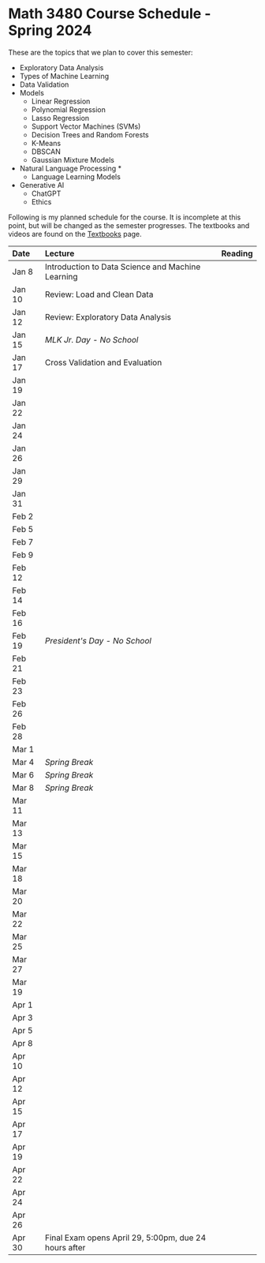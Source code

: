 # Math 3480 Course Schedule - Spring 2024
These are the topics that we plan to cover this semester:
* Exploratory Data Analysis
* Types of Machine Learning
* Data Validation
* Models
  * Linear Regression
  * Polynomial Regression
  * Lasso Regression
  * Support Vector Machines (SVMs)
  * Decision Trees and Random Forests
  * K-Means
  * DBSCAN
  * Gaussian Mixture Models
* Natural Language Processing
  * 
  * Language Learning Models
* Generative AI
  * ChatGPT
  * Ethics

Following is my planned schedule for the course. It is incomplete at this point, but will be changed as the semester progresses. The textbooks and videos are found on the [Textbooks](https://github.com/drolsonmi/math3080/blob/main/3480_Textbooks.md) page.

| Date   | Lecture                       | Reading    |
| :----- | :------                       | :------    |
| Jan 8  | Introduction to Data Science and Machine Learning |  |
| Jan 10 | Review: Load and Clean Data   |            |
| Jan 12 | Review: Exploratory Data Analysis |            |
| Jan 15 | *MLK Jr. Day - No School*     |            |
| Jan 17 | Cross Validation and Evaluation |            |
| Jan 19 |                               |            |
| Jan 22 |                               |            |
| Jan 24 |                               |            |
| Jan 26 |                               |            |
| Jan 29 |                               |            |
| Jan 31 |                               |            |
| Feb 2  |                               |            |
| Feb 5  |                               |            |
| Feb 7  |                               |            |
| Feb 9  |                               |            |
| Feb 12 |                               |            |
| Feb 14 |                               |            |
| Feb 16 |                               |            |
| Feb 19 | *President's Day - No School* |            |
| Feb 21 |                               |            |
| Feb 23 |                               |            |
| Feb 26 |                               |            |
| Feb 28 |                               |            |
| Mar 1  |                               |            |
| Mar 4  | *Spring Break*                |            |
| Mar 6  | *Spring Break*                |            |
| Mar 8  | *Spring Break*                |            |
| Mar 11 |                               |            |
| Mar 13 |                               |            |
| Mar 15 |                               |            |
| Mar 18 |                               |            |
| Mar 20 |                               |            |
| Mar 22 |                               |            |
| Mar 25 |                               |            |
| Mar 27 |                               |            |
| Mar 19 |                               |            |
| Apr 1  |                               |            |
| Apr 3  |                               |            |
| Apr 5  |                               |            |
| Apr 8  |                               |            |
| Apr 10 |                               |            |
| Apr 12 |                               |            |
| Apr 15 |                               |            |
| Apr 17 |                               |            |
| Apr 19 |                               |            |
| Apr 22 |                               |            |
| Apr 24 |                               |            |
| Apr 26 |                               |            |
| Apr 30 | Final Exam opens April 29, 5:00pm, due 24 hours after | |
